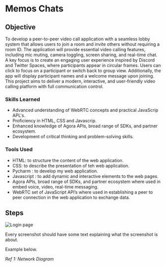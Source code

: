 # Memos Chats

## Objective

To develop a peer-to-peer video call application with a seamless lobby system that allows users to join a room and invite others without requiring a room ID. The application will provide essential video calling features, including mic muting, camera toggling, screen sharing, and real-time chat.
A key focus is to create an engaging user experience inspired by Discord and Twitter Spaces, where participants appear in circular frames. Users can click to focus on a participant or switch back to group view. Additionally, the app will display participant names and a welcome message upon joining.
This project aims to deliver a modern, interactive, and user-friendly video calling platform with full communication control.

### Skills Learned

- Advanced understanding of WebRTC concepts and practical JavaScrip APL's.
- Proficiency in HTML, CSS and Javascrip.
- Enhanced knowledge of Agora APIs, broad range of SDKs, and partner ecosystem.
- Development of critical thinking and problem-solving skills.

### Tools Used

- HTML: to structure the content of the web application.
- CSS: to describe the presentation of teh web application.
- Pycharm : to develop my web application.
- Javascript : to add dynamic and interactive elements to the web pages.
- Agora APIs, broad range of SDKs, and partner ecosystem where used in embed
  voice, video, real-time messaging.
- WebRTC set of JavaScript API’s where used in establishing a peer to peer connection
  in the web application to exchange data.




## Steps

![Login page](https://github.com/user-attachments/assets/093076e9-5598-4753-bd0f-4b7faad39437)

Every screenshot should have some text explaining what the screenshot is about.

Example below.

*Ref 1: Network Diagram*
